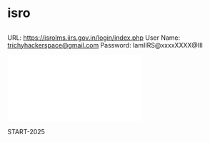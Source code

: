 # isro



##
URL: https://isrolms.iirs.gov.in/login/index.php
User Name: trichyhackerspace@gmail.com
Password: IamIIRS@xxxxXXXX@III




![Geodata Processing using Python and Machine Learning](START-2025/README.md)


	
START-2025